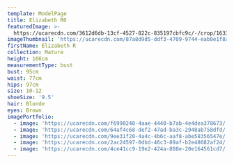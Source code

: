 ```yaml
---
template: ModelPage
title: Elizabeth R0
featuredImage: >-
  https://ucarecdn.com/3612d6db-13cf-4527-822c-835197cbfc9c/-/crop/1633x1074/0,0/-/preview/
imageThumbnail: 'https://ucarecdn.com/87a8d9d5-ddf3-4709-9744-eab0e1f8aac7/'
firstName: Elizabeth R
collection: Mature
height: 166cm
measurementType: bust
bust: 95cm
waist: 77cm
hips: 97cm
size: 10-12
shoeSize: '9.5'
hair: Blonde
eyes: Brown
imagePortfolio:
  - image: 'https://ucarecdn.com/f6990240-4aae-4440-b7ab-4e4dea378673/'
  - image: 'https://ucarecdn.com/64af4c68-def2-47ad-ba3c-2948ab758dfd/'
  - image: 'https://ucarecdn.com/9ee31f20-4a4c-4b6c-aaf8-abe58356547e/'
  - image: 'https://ucarecdn.com/2ac24597-0dbd-46c3-89af-b2e48682af24/'
  - image: 'https://ucarecdn.com/4ce41cc9-19e2-424a-888e-20e164561cd7/'
---
```


